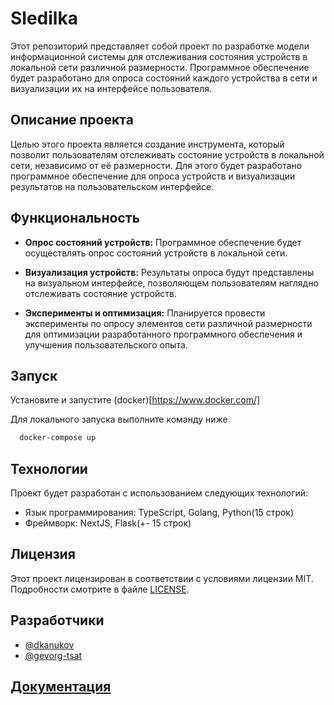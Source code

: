 
# Sledilka

Этот репозиторий представляет собой проект по разработке модели информационной системы для отслеживания состояния устройств в локальной сети различной размерности. Программное обеспечение будет разработано для опроса состояний каждого устройства в сети и визуализации их на интерфейсе пользователя.

## Описание проекта

Целью этого проекта является создание инструмента, который позволит пользователям отслеживать состояние устройств в локальной сети, независимо от её размерности. Для этого будет разработано программное обеспечение для опроса устройств и визуализации результатов на пользовательском интерфейсе.

## Функциональность

- **Опрос состояний устройств:** Программное обеспечение будет осуществлять опрос состояний устройств в локальной сети.
  
- **Визуализация устройств:** Результаты опроса будут представлены на визуальном интерфейсе, позволяющем пользователям наглядно отслеживать состояние устройств.

- **Эксперименты и оптимизация:** Планируется провести эксперименты по опросу элементов сети различной размерности для оптимизации разработанного программного обеспечения и улучшения пользовательского опыта.

## Запуск

Установите и запустите (docker)[https://www.docker.com/]

Для локального запуска выполните команду ниже

```bash
  docker-compose up
```

## Технологии

Проект будет разработан с использованием следующих технологий:

- Язык программирования: TypeScript, Golang, Python(15 строк)
- Фреймворк: NextJS, Flask(+- 15 строк)

## Лицензия

Этот проект лицензирован в соответствии с условиями лицензии MIT. Подробности смотрите в файле [LICENSE](LICENSE).

## Разработчики

- [@dkanukov]([https://www.github.com/octokatherine](https://github.com/dkanukov))
- [@gevorg-tsat]([https://www.github.com/octokatherine](https://github.com/gevorg-tsat))

## [Документация](https://linktodocumentation)

    
